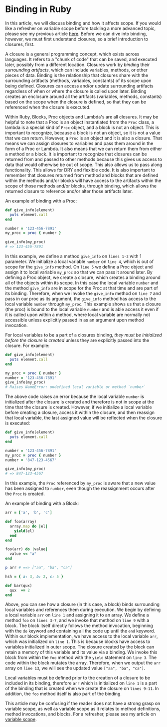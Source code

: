 # Binding in Ruby

In this article, we will discuss binding and how it affects scope. If you would like a refresher on variable scope before tackling a more advanced topic, please see my previous article [here](./variable_scope.md). Before we can dive into binding, however, we must first understand closures, so a brief introduction to closures, first. 

A closure is a general programming concept, which exists across languages. It refers to a "chunk of code" that can be saved, and executed later, possibly from a different location. Closures work by *binding* their _surrounding artifacts_, which can include variables, methods, or other pieces of data. Binding is the relationship that closures share with the surrounding artifacts (methods, variables, constants) of its scope upon being defined. Closures can access and/or update surrounding artifacts regardless of when or where the closure is called upon later. Binding creates an enclosure around all the artifacts (variables, methods, constants) based on the scope when the closure is defined, so that they can be referenced when the closure is executed. 

Within Ruby, Blocks, Proc objects and Lambda's are all closures. It may be helpful to note that a Proc is an object instantiated from the `Proc` class, a lambda is a special kind of `Proc` object, and a block is not an object. This is important to recognize, because a block is not an object, so it is not a value that we can return. However, a `Proc` is an object and it is also a closure. That means we can assign closures to variables and pass them around in the form of a Proc or Lambda. It also means that we can return them from either a method or a block. It is important to recognize that closures can be returned from and passed to other methods because this gives us access to data that would otherwise be out of scope. This also allows us to pass along functionality. This allows for DRY and flexible code. It is also important to remember that closures returned from method and blocks that are defined within the methods and/or blocks will have access to the artifacts within the scope of those methods and/or blocks, through binding, which allows the returned closure to reference and/or alter those artifacts later.

An example of binding with a Proc:

```ruby
def give_info(element)
  puts element.call 
end

number = '123-456-7891'
my_proc = proc { number }

give_info(my_proc)
# => 123-456-7891
```

In this example, we define a method `give_info` on `lines 1-3` with 1 parameter. We initialize a local variable `number` on `line 4`, which is out of scope for the `give_info` method. On `line 5` we define a Proc object and assign it to local variable `my_proc` so that we can pass it around later. By defining a Proc object, we create a closure, which creates a binding around all of the objects within its scope. In this case the local variable `number` and the method `give_info` are in scope for the Proc at that time and are part of its binding. Therefore, when we invoke the `give_info` method on `line 7` and pass in our proc as its argument, the `give_info` method has access to the local variable `number` through `my_proc`.  This example shows us that a closure (the proc) is bound to the local variable `number` and is able access it even if it is called upon within a method, where local variable are normally not accessible unless explicitly passed in as an argument upon method invocation. 

For local variables to be a part of a closures binding, *they must be initialized before the closure is created* unless they are explicitly passed into the closure. For example:

```ruby
def give_info(element)
  puts element.call 
end

my_proc = proc { number }
number = '123-456-7891'
give_info(my_proc)
# Raises NameError: undefined local variable or method `number`
```

The above code raises an error because the local variable `number` is initialized after the closure is created and therefore is not in scope at the time that the closure is created. However, if we initialize a local variable before creating a closure, access it within the closure, and then reassign that local variable, the last assigned value will be reflected when the closure is executed:

```ruby
def give_info(element)
  puts element.call 
end

number = '123-456-7891'
my_proc = proc { number }
number = '847-123-4567'

give_info(my_proc)
# => 847-123-4567
```

In this example, the `Proc` referenced by `my_proc` is aware that a new value has been assigned to `number`, even though the reassignment occurs after the `Proc` is created.

An example of binding with a Block:
```ruby
arr = ['a', 'b', 'c']

def foo(array)
  array.map do |el|
    yield(el)
  end
end

foo(arr) do |value|
  value << "a"
end

p arr # ==> ["aa", "ba", "ca"]

hsh = { a: 3, b: 2, c: 5 }

def bar(qux)
  qux  += 2
end
```

Above, you can see how a closure (in this case, a block) binds surrounding local variables and references them during execution. We begin by defining a local variable `arr` on `line 1` and assigning it to an array. We define a method `foo` on `lines 3-7`, and we invoke that method on `line 9` with a block. The block itself directly follows the method invocation, beginning with the `do` keyword and containing all the code up until the `end` keyword. Within our block implementation, we have access to the local variable `arr`, which was initialized on `line 1`. This is because blocks have access to variables initialized in outer scope. The closure created by the block can retain a memory of this variable and its value via a binding. We invoke this block from within the `foo` method with the `yield` statement on `line 3`. The code within the block mutates the array. Therefore, when we output the `arr` array on `line 13`, we will see the updated value `["aa", "ba", "ca"]`.

Local variables must be defined prior to the creation of a closure to be included in its binding, therefore `arr` which is initialized on `line 1` is a part of the binding that is created when we create the closure on `lines 9-11`. In addition, the `foo` method itself is also part of the binding.

This article may be confusing if the reader does not have a strong grasp on variable scope, as well as variable scope as it relates to method definitions, method invocations, and blocks. For a refresher, please see my article on [variable scope](./variable_scope.md).